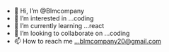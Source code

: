 - 👋 Hi, I’m @Blmcompany
- 👀 I’m interested in ...coding
- 🌱 I’m currently learning ...react
- 💞️ I’m looking to collaborate on ...coding
- 📫 How to reach me ...blmcompany20@gmail.com

<!---
Blmcompany/Blmcompany is a ✨ special ✨ repository because its `README.md` (this file) appears on your GitHub profile.
You can click the Preview link to take a look at your changes.
--->
